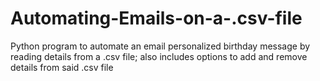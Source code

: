 # Automating-Emails-on-a-.csv-file
Python program to automate an email personalized birthday message by reading details from a .csv file; also includes options to  add and remove details from said .csv file
